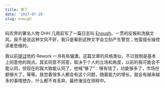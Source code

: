 ```yaml
---
title: 够了
date: '2017-07-20'
slug: enough
---
```


码农界的著名人物 DHH 几周前写了一篇日志叫 [Enough](https://m.signalvnoise.com/enough-1d48019c7335)。一贯的反叛和洗脑文风。我不是说这种文风不好，我只是看到这种文字会立刻产生警觉；他蛮擅长操控读者思维的。

我以前[提过](/cn/2012/03/as-years-go-by/)他的 Rework 一书有些偏激。这篇文章的风格类似，不过我倒是基本上同意他的观点。其实同意不同意，取决于个人的立场和角度，以前的我可能会不能认同，但现在的我大致能认同了。他喊“够了”：够有钱了，功能够多了，市场份额够大了，等等。我觉着很多人都会有这个问题，随着能力的增长，就会有越来越多的事情想办，什么都不肯丢弃，最终淹没在琐碎中。
